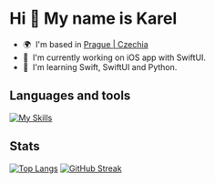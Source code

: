Hi 👋 My name is Karel
======================

* 🌍  I'm based in <a href="https://www.google.com/maps/place/Prague/@50.0596696,14.4656239,12z" target="_blank" rel="noreferrer">Prague | Czechia</a>
* 🚀  I'm currently working on iOS app with SwiftUI.
* 🧠  I'm learning Swift, SwiftUI and Python.

## Languages and tools

[![My Skills](https://skillicons.dev/icons?i=ts,swift,cs,python,,react,nextjs,postgres,,ps,ai)](https://skillicons.dev)

## Stats

[![Top Langs](https://github-readme-stats.vercel.app/api/top-langs/?username=karelfh&layout=compact&theme=nord&hide_border=true&border_radius=5&hide=scss,dockerfile)](https://github.com/anuraghazra/github-readme-stats)
[![GitHub Streak](https://streak-stats.demolab.com?user=karelfh&theme=nord&hide_border=true&border_radius=5&date_format=j%20M%5B%20Y%5D)](https://git.io/streak-stats)
